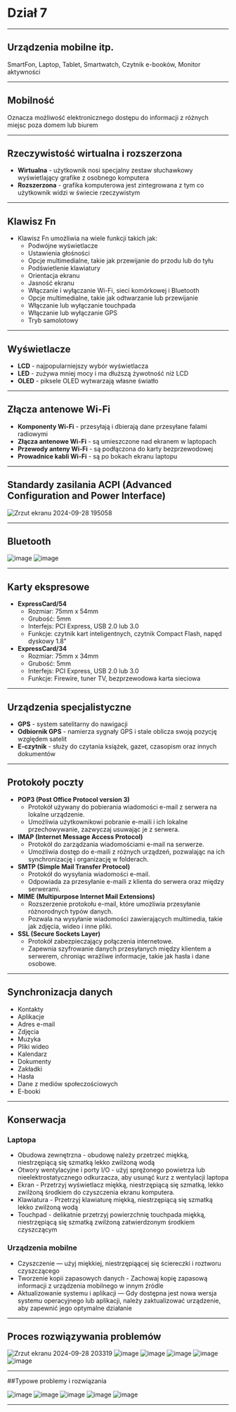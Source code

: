 # Dział 7
___
## Urządzenia mobilne itp.
SmartFon, Laptop, Tablet, Smartwatch, Czytnik e-booków, Monitor aktywności
___
## Mobilność
Oznacza możliwość elektronicznego dostępu do informacji z różnych miejsc poza domem lub biurem
___
## Rzeczywistość wirtualna i rozszerzona
- **Wirtualna** - użytkownik nosi specjalny zestaw słuchawkowy wyświetlający grafike z osobnego komputera
- **Rozszerzona** - grafika komputerowa jest zintegrowana z tym co użytkownik widzi w świecie rzeczywistym
___
## Klawisz Fn
- Klawisz Fn umożliwia na wiele funkcji takich jak:
  - Podwójne wyświetlacze
  - Ustawienia głośności
  - Opcje multimedialne, takie jak przewijanie do przodu lub do tyłu
  - Podświetlenie klawiatury
  - Orientacja ekranu
  - Jasność ekranu
  - Włączanie i wyłączanie Wi-Fi, sieci komórkowej i Bluetooth
  - Opcje multimedialne, takie jak odtwarzanie lub przewijanie
  - Włączanie lub wyłączanie touchpada
  - Włączanie lub wyłączanie GPS
  - Tryb samolotowy
___
## Wyświetlacze
- **LCD** - najpopularniejszy wybór wyświetlacza
- **LED** - zużywa mniej mocy i ma dłuższą żywotność niż LCD
- **OLED** - piksele OLED wytwarzają własne światło
___
## Złącza antenowe Wi-Fi
- **Komponenty Wi-Fi** - przesyłają i dbierają dane przesyłane falami radiowymi
- **Złącza antenowe Wi-Fi** - są umieszczone nad ekranem w laptopach
- **Przewody anteny Wi-Fi** - są podłączona do karty bezprzewodowej
- **Prowadnice kabli Wi-Fi** - są po bokach ekranu laptopu
___
## Standardy zasilania ACPI (Advanced Configuration and Power Interface)
![Zrzut ekranu 2024-09-28 195058](https://github.com/user-attachments/assets/527d27d7-2fb1-4cd9-86c0-b8a2ddfecb09)
___
## Bluetooth
![image](https://github.com/user-attachments/assets/1f7166d8-9d7f-43e4-96c3-fb0f4b5b19e8)
![image](https://github.com/user-attachments/assets/bfa63679-e23a-4600-b3e1-4823e4f3e3af)
___
## Karty ekspresowe
- **ExpressCard/54**
  - Rozmiar: 75mm x 54mm
  - Grubość: 5mm
  - Interfejs: PCI Express, USB 2.0 lub 3.0
  - Funkcje: czytnik kart inteligentnych, czytnik Compact Flash, napęd dyskowy 1.8"
- **ExpressCard/34**
  - Rozmiar: 75mm x 34mm
  - Grubość: 5mm
  - Interfejs: PCI Express, USB 2.0 lub 3.0
  - Funkcje: Firewire, tuner TV, bezprzewodowa karta sieciowa
___
## Urządzenia specjalistyczne
- **GPS** - system satelitarny do nawigacji
- **Odbiornik GPS** - namierza sygnały GPS i stale oblicza swoją pozycję względem satelit
- **E-czytnik** - służy do czytania książek, gazet, czasopism oraz innych dokumentów
___
## Protokoły poczty
- **POP3 (Post Office Protocol version 3)**
  - Protokół używany do pobierania wiadomości e-mail z serwera na lokalne urządzenie.
  - Umożliwia użytkownikowi pobranie e-maili i ich lokalne przechowywanie, zazwyczaj usuwając je z serwera.
- **IMAP (Internet Message Access Protocol)**
  - Protokół do zarządzania wiadomościami e-mail na serwerze.
  - Umożliwia dostęp do e-maili z różnych urządzeń, pozwalając na ich synchronizację i organizację w folderach.
- **SMTP (Simple Mail Transfer Protocol)**
  - Protokół do wysyłania wiadomości e-mail.
  - Odpowiada za przesyłanie e-maili z klienta do serwera oraz między serwerami.
- **MIME (Multipurpose Internet Mail Extensions)**
  - Rozszerzenie protokołu e-mail, które umożliwia przesyłanie różnorodnych typów danych.
  - Pozwala na wysyłanie wiadomości zawierających multimedia, takie jak zdjęcia, wideo i inne pliki.
- **SSL (Secure Sockets Layer)**
  - Protokół zabezpieczający połączenia internetowe.
  - Zapewnia szyfrowanie danych przesyłanych między klientem a serwerem, chroniąc wrażliwe informacje, takie jak hasła i dane osobowe.
___
## Synchronizacja danych
- Kontakty
- Aplikacje
- Adres e-mail
- Zdjęcia
- Muzyka
- Pliki wideo
- Kalendarz
- Dokumenty
- Zakładki
- Hasła
- Dane z mediów społeczościowych
- E-booki
___
## Konserwacja
### Laptopa
- Obudowa zewnętrzna - obudowę należy przetrzeć miękką, niestrzępiącą się szmatką lekko zwilżoną wodą
- Otwory wentylacyjne i porty I/O - użyj sprężonego powietrza lub nieelektrostatycznego odkurzacza, aby usunąć kurz z wentylacji laptopa
- Ekran - Przetrzyj wyświetlacz miękką, niestrzępiącą się szmatką, lekko zwilżoną środkiem do czyszczenia ekranu komputera.
- Klawiatura - Przetrzyj klawiaturę miękką, niestrzępiącą się szmatką lekko zwilżoną wodą
- Touchpad - delikatnie przetrzyj powierzchnię touchpada miękką, niestrzępiącą się szmatką zwilżoną zatwierdzonym środkiem czyszczącym
### Urządzenia mobilne
- Czyszczenie — użyj miękkiej, niestrzępiąącej się ściereczki i roztworu czyszczącego
- Tworzenie kopii zapasowych danych - Zachowaj kopię zapasową informacji z urządzenia mobilnego w innym źródle
- Aktualizowanie systemu i aplikacji — Gdy dostępna jest nowa wersja systemu operacyjnego lub aplikacji, należy zaktualizować urządzenie, aby zapewnić jego optymalne działanie
___
## Proces rozwiązywania problemów
![Zrzut ekranu 2024-09-28 203319](https://github.com/user-attachments/assets/e560deaf-676b-47c3-915b-5b13fc1a21e6)
![image](https://github.com/user-attachments/assets/45c7869c-2a42-4ea7-b6ea-cc5f6bb7e83f)
![image](https://github.com/user-attachments/assets/d51f895d-dcf8-4de4-9da6-1a6d4ba10461)
![image](https://github.com/user-attachments/assets/9e6e5d26-8afe-4ac2-a547-516779f4dd7d)
![image](https://github.com/user-attachments/assets/f685a184-6cbe-43ef-b6ba-8b6a7dca0afa)
![image](https://github.com/user-attachments/assets/07e45fe1-b7e3-4b07-9bb0-9fe4547ac5f8)
___
##Typowe problemy i rozwiązania

![image](https://github.com/user-attachments/assets/c84fa8ae-37b9-433f-b023-096af4313a29)
![image](https://github.com/user-attachments/assets/022b44dc-0139-4324-aff6-d3cbd97456b9)
![image](https://github.com/user-attachments/assets/f9e047d2-af2e-422b-8666-45aeef281e74)
![image](https://github.com/user-attachments/assets/07c792fb-26d6-48de-b5eb-16a8151800b7)
![image](https://github.com/user-attachments/assets/50788412-5aca-4f21-844d-98ae9ff6ebb4)
___
